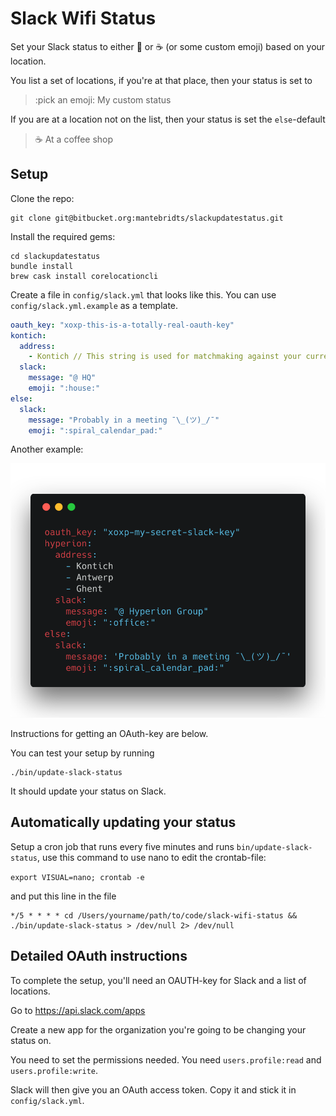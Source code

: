# Slack Wifi Status

Set your Slack status to either :house_with_garden: or :coffee: (or some custom emoji) based on your location.

You list a set of locations, if you're at that place, then your status is set to

> :pick an emoji: My custom status

If you are at a location not on the list, then your status is set the `else`-default

> :coffee: At a coffee shop


## Setup

Clone the repo:

```
git clone git@bitbucket.org:mantebridts/slackupdatestatus.git
```
Install the required gems:

```
cd slackupdatestatus
bundle install
brew cask install corelocationcli
```

Create a file in `config/slack.yml` that looks like this.
You can use `config/slack.yml.example` as a template.



```yaml
oauth_key: "xoxp-this-is-a-totally-real-oauth-key"
kontich:
  address:
    - Kontich // This string is used for matchmaking against your current location, pick anything, such as a straat and number, or just the city or country
  slack:
    message: "@ HQ"
    emoji: ":house:"
else:
  slack:
    message: "Probably in a meeting ¯\_(ツ)_/¯"
    emoji: ":spiral_calendar_pad:"
```

Another example:

![picture](config.png)


Instructions for getting an OAuth-key are below.


You can test your setup by running

```
./bin/update-slack-status
```

It should update your status on Slack.

## Automatically updating your status

Setup a cron job that runs every five minutes and runs `bin/update-slack-status`, use this command to use nano to edit the crontab-file:

```export VISUAL=nano; crontab -e```

and put this line in the file

```
*/5 * * * * cd /Users/yourname/path/to/code/slack-wifi-status && ./bin/update-slack-status > /dev/null 2> /dev/null
```


## Detailed OAuth instructions

To complete the setup, you'll need an OAUTH-key for Slack and a list of locations.

Go to https://api.slack.com/apps

Create a new app for the organization you're going to be changing your status on.

You need to set the permissions needed. You need `users.profile:read` and `users.profile:write`.

Slack will then give you an OAuth access token. Copy it and stick it in `config/slack.yml`.